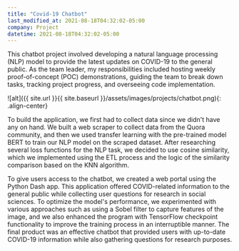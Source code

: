 ```yaml
---
title: "Covid-19 Chatbot"
last_modified_at: 2021-08-18T04:32:02-05:00
company: Project
datetime: 2021-08-18T04:32:02-05:00
---
```


This chatbot project involved developing a natural language processing (NLP) model to provide the latest updates on COVID-19 to the general public. As the team leader, my responsibilities included hosting weekly proof-of-concept (POC) demonstrations, guiding the team to break down tasks, tracking project progress, and overseeing code implementation.  

![alt]({{ site.url }}{{ site.baseurl }}/assets/images/projects/chatbot.png){: .align-center}

To build the application, we first had to collect data since we didn't have any on hand. We built a web scraper to collect data from the Quora community, and then we used transfer learning with the pre-trained model BERT to train our NLP model on the scraped dataset. After researching several loss functions for the NLP task, we decided to use cosine similarity, which we implemented using the ETL process and the logic of the similarity comparison based on the KNN algorithm.

To give users access to the chatbot, we created a web portal using the Python Dash app. This application offered COVID-related information to the general public while collecting user questions for research in social sciences. To optimize the model's performance, we experimented with various approaches such as using a Sobel filter to capture features of the image, and we also enhanced the program with TensorFlow checkpoint functionality to improve the training process in an interruptible manner. The final product was an effective chatbot that provided users with up-to-date COVID-19 information while also gathering questions for research purposes.
